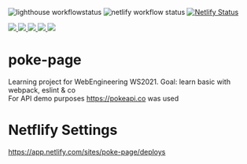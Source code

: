 ![lighthouse workflowstatus](https://github.com/deitsch/poke-page/actions/workflows/lighthouse.yml/badge.svg)
![netlify workflow status](https://github.com/deitsch/poke-page/actions/workflows/netlify.yml/badge.svg)
[![Netlify Status](https://api.netlify.com/api/v1/badges/9c4a7947-c5d0-4a3f-a283-e3f1b8be48aa/deploy-status)](https://poke-page.netlify.app)

<p>
  <a href="https://deitsch.github.io/poke-page/_lighthouse/_.report.html">
    <img src="https://deitsch.github.io/poke-page/_lighthouse/_.performance.svg" />
    <img src="https://deitsch.github.io/poke-page/_lighthouse/_.accessibility.svg" />
    <img src="https://deitsch.github.io/poke-page/_lighthouse/_.best-practices.svg" />
    <img src="https://deitsch.github.io/poke-page/_lighthouse/_.seo.svg" />
    <img src="https://deitsch.github.io/poke-page/_lighthouse/_.pwa.svg" />
  </a>
</p>

# poke-page
Learning project for WebEngineering WS2021. Goal: learn basic with webpack, eslint & co  
For API demo purposes https://pokeapi.co was used 

# Netflify Settings
https://app.netlify.com/sites/poke-page/deploys
